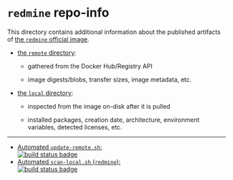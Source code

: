 # `redmine` repo-info

This directory contains additional information about the published artifacts of [the `redmine` official image](https://hub.docker.com/_/redmine/).

-	[the `remote` directory](remote/):

	-	gathered from the Docker Hub/Registry API

	-	image digests/blobs, transfer sizes, image metadata, etc.

-	[the `local` directory](local/):

	-	inspected from the image on-disk after it is pulled

	-	installed packages, creation date, architecture, environment variables, detected licenses, etc.

---

-	[Automated `update-remote.sh`:  
	![build status badge](https://doi-janky.infosiftr.net/job/repo-info/job/remote/badge/icon)](https://doi-janky.infosiftr.net/job/repo-info/job/remote/)
-	[Automated `scan-local.sh` (`redmine`):  
	![build status badge](https://doi-janky.infosiftr.net/job/repo-info/job/local/job/redmine/badge/icon)](https://doi-janky.infosiftr.net/job/repo-info/job/local/job/redmine)
